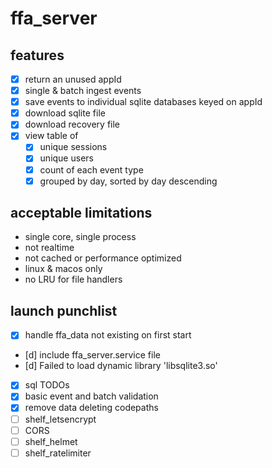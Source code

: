 # ffa_server

## features

- [x] return an unused appId
- [x] single & batch ingest events
- [x] save events to individual sqlite databases keyed on appId
- [x] download sqlite file
- [x] download recovery file
- [x] view table of
    - [x] unique sessions
    - [x] unique users
    - [x] count of each event type
    - [x] grouped by day, sorted by day descending

## acceptable limitations

- single core, single process
- not realtime
- not cached or performance optimized
- linux & macos only
- no LRU for file handlers

## launch punchlist

- [x] handle ffa_data not existing on first start
- [d] include ffa_server.service file
- [d] Failed to load dynamic library 'libsqlite3.so'
- [x] sql TODOs
- [x] basic event and batch validation
- [x] remove data deleting codepaths
- [ ] shelf_letsencrypt
- [ ] CORS
- [ ] shelf_helmet
- [ ] shelf_ratelimiter
